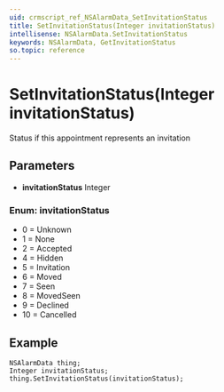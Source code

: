 ```yaml
---
uid: crmscript_ref_NSAlarmData_SetInvitationStatus
title: SetInvitationStatus(Integer invitationStatus)
intellisense: NSAlarmData.SetInvitationStatus
keywords: NSAlarmData, GetInvitationStatus
so.topic: reference
---
```


# SetInvitationStatus(Integer invitationStatus)

Status if this appointment represents an invitation

## Parameters

* **invitationStatus** Integer

### Enum: invitationStatus

* 0 = Unknown
* 1 = None
* 2 = Accepted
* 4 = Hidden
* 5 = Invitation
* 6 = Moved
* 7 = Seen
* 8 = MovedSeen
* 9 = Declined
* 10 = Cancelled

## Example

```crmscript
NSAlarmData thing;
Integer invitationStatus;
thing.SetInvitationStatus(invitationStatus);
```
